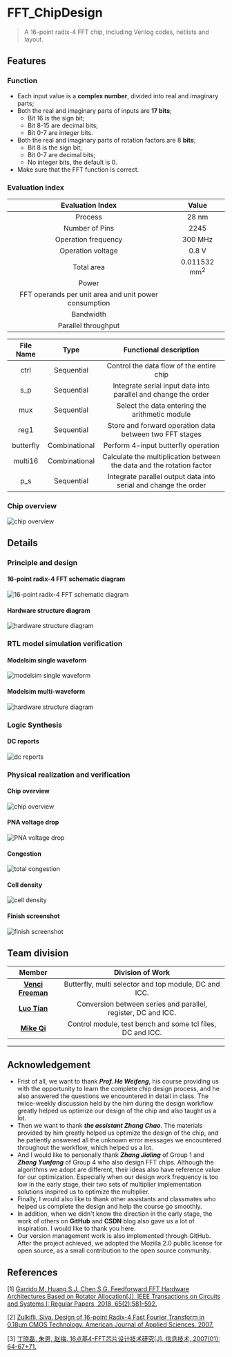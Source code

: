 # FFT_ChipDesign
> A 16-point radix-4 FFT chip, including Verilog codes, netlists and layout.



## Features

### Function

- Each input value is a **complex number**, divided into real and imaginary parts;
- Both the real and imaginary parts of inputs are **17 bits**;
  - Bit 16 is the sign bit;
  - Bit 8-15 are decimal bits;
  - Bit 0-7 are integer bits.
- Both the real and imaginary parts of rotation factors are 8 **bits**;
  - Bit 8 is the sign bit;
  - Bit 0-7 are decimal bits;
  - No integer bits, the default is 0.
- Make sure that the FFT function is correct.

### Evaluation index

|                   Evaluation Index                   |                 Value                 |
| :--------------------------------------------------: | :-----------------------------------: |
|                       Process                        |             28 nm              |
|                    Number of Pins                    |                  2245                   |
|                 Operation frequency                  |              300 MHz              |
|                  Operation voltage                   |                0.8 V                 |
|                      Total area                      |       0.011532 mm<sup>2</sup>        |
|      Power        |          |
| FFT operands per unit area and unit power consumption |  |
|                      Bandwidth                       |                          |
|                 Parallel throughput                  |              |

| File Name |     Type      |                    Functional description                    |
| :-------: | :-----------: | :----------------------------------------------------------: |
|   ctrl    |  Sequential   |           Control the data flow of the entire chip           |
|    s_p    |  Sequential   | Integrate serial input data into parallel and change the order |
|    mux    |  Sequential   |        Select the data entering the arithmetic module        |
|   reg1    |  Sequential   |   Store and forward operation data between two FFT stages    |
| butterfly | Combinational |             Perform 4-input butterfly operation              |
|  multi16  | Combinational | Calculate the multiplication between the data and the rotation factor |
|    p_s    |  Sequential   | Integrate parallel output data into serial and change the order |

### Chip overview

![chip overview](  https://github.com/VenciFreeman/FFT_ChipDesign/blob/master/fig/Physical_realization_and_verification/chip_overview_without_logic.png )

## Details

### Principle and design

#### 16-point radix-4 FFT schematic diagram

![16-point radix-4 FFT schematic diagram]( https://github.com/VenciFreeman/FFT_ChipDesign/blob/master/fig/Principle_and_design/16-point_radix-4_FFT_schematic_diagram.png )

#### Hardware structure diagram

![hardware structure diagram]( https://github.com/VenciFreeman/FFT_ChipDesign/blob/master/fig/Principle_and_design/hardware_structure_diagram.png )

### RTL model simulation verification

#### Modelsim single waveform

![modelsim single waveform]( https://github.com/VenciFreeman/FFT_ChipDesign/blob/master/fig/RTL_model_simulation_verification/modelsim_single_waveform.jpg )

#### Modelsim multi-waveform

![hardware structure diagram]( https://github.com/VenciFreeman/FFT_ChipDesign/blob/master/fig/RTL_model_simulation_verification/modelsim_multi_waveform.png )

### Logic Synthesis

#### DC reports

![dc reports]( https://github.com/VenciFreeman/FFT_ChipDesign/blob/master/fig/Logic_synthesis/dc_reports.png )

### Physical realization and verification

#### Chip overview

![chip overview](  https://github.com/VenciFreeman/FFT_ChipDesign/blob/master/fig/Physical_realization_and_verification/chip_overview_with_logic.png )

#### PNA voltage drop

![PNA voltage drop](  https://github.com/VenciFreeman/FFT_ChipDesign/blob/master/fig/Physical_realization_and_verification/PNA_votlage_drop.png )

#### Congestion

![total congestion](  https://github.com/VenciFreeman/FFT_ChipDesign/blob/master/fig/Physical_realization_and_verification/total_congestion.png )

#### Cell density

![cell density](  https://github.com/VenciFreeman/FFT_ChipDesign/blob/master/fig/Physical_realization_and_verification/cell_density.png )

#### Finish screenshot

![finish screenshot](  https://github.com/VenciFreeman/FFT_ChipDesign/blob/master/fig/Physical_realization_and_verification/icc_finish_screenshot.png )

## Team division

|                        Member                        |                       Division of Work                       |
| :--------------------------------------------------: | :----------------------------------------------------------: |
| [**Venci Freeman**](https://github.com/VenciFreeman) |    Butterfly, multi selector and top module, DC and ICC.     |
|   [**Luo Tian**](https://github.com/luotian12345)    | Conversion between series and parallel, register, DC and ICC. |
|    [**Mike Qi**](https://github.com/mikeq123456)     |  Control module, test bench and some tcl files, DC and ICC.  |

------

## Acknowledgement

- Frist of all, we want to thank ***Prof. He Weifeng***,  his course providing us with the opportunity to learn the complete chip design process, and he also answered the questions we encountered in detail in class. The twice-weekly discussion held by the him during the design workflow greatly helped us optimize our design of the chip and also taught us a lot.
- Then we want to thank ***the assistant Zhang Chao***. The materials provided by him greatly helped us optimize the design of the chip, and he patiently answered all the unknown error messages we encountered throughout the workflow, which helped us a lot.
- And I would like to personally thank ***Zhang Jialing*** of Group 1 and ***Zhang Yunfang*** of Group 4 who also design FFT chips. Although the algorithms we adopt are different, their ideas also have reference value for our optimization. Especially when our design work frequency is too low in the early stage, their two sets of multiplier implementation solutions inspired us to optimize the multiplier.
- Finally, I would also like to thank other assistants and classmates who helped us complete the design and help the course go smoothly.
- In addition, when we didn't know the direction in the early stage, the work of others on **GitHub** and **CSDN** blog also gave us a lot of inspiration. I would like to thank you here.
- Our version management work is also implemented through GitHub. After the project achieved, we adopted the Mozilla 2.0 public license for open source, as a small contribution to the open source community.

## References

[1] [Garrido M, Huang S J, Chen S G. Feedforward FFT Hardware Architectures Based on Rotator Allocation[J]. IEEE Transactions on Circuits and Systems I: Regular Papers, 2018, 65(2):581-592.](  https://github.com/VenciFreeman/FFT_ChipDesign/blob/master/doc/ref/Feedforward_FFT_Hardware_Architectures.pdf  )

[2] [Zulkifli, Siva. Design of 16-point Radix-4 Fast Fourier Transform in 0.18µm CMOS Technology. American Journal of Applied Sciences. 2007.]( https://github.com/VenciFreeman/FFT_ChipDesign/blob/master/doc/ref/Design_of_16-point_Radix-4_Fast_Fourier_Transform_in_0.18μm_CMOS_Technology.pdf  )

[3] [丁晓磊, 朱恩, 赵梅. 16点基4-FFT芯片设计技术研究[J]. 信息技术, 2007(01): 64-67+71.]( https://github.com/VenciFreeman/FFT_ChipDesign/blob/master/doc/ref/16%E7%82%B9%E5%9F%BA4_FFT%E8%8A%AF%E7%89%87%E8%AE%BE%E8%AE%A1%E6%8A%80%E6%9C%AF%E7%A0%94%E7%A9%B6.pdf )
